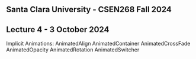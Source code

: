 ## Santa Clara University - CSEN268 Fall 2024
## Lecture 4 - 3 October 2024 

Implicit Animations:
AnimatedAlign
AnimatedContainer
AnimatedCrossFade
AnimatedOpacity
AnimatedRotation
AnimatedSwitcher
